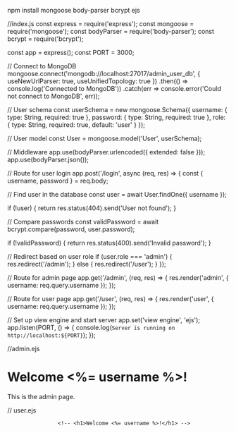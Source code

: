 npm install mongoose body-parser bcrypt ejs

//index.js
const express = require('express');
const mongoose = require('mongoose');
const bodyParser = require('body-parser');
const bcrypt = require('bcrypt');

const app = express();
const PORT = 3000;

// Connect to MongoDB
mongoose.connect('mongodb://localhost:27017/admin_user_db', { useNewUrlParser: true, useUnifiedTopology: true })
.then(() => console.log('Connected to MongoDB'))
.catch(err => console.error('Could not connect to MongoDB', err));

// User schema
const userSchema = new mongoose.Schema({
username: { type: String, required: true },
password: { type: String, required: true },
role: { type: String, required: true, default: 'user' }
});

// User model
const User = mongoose.model('User', userSchema);

// Middleware
app.use(bodyParser.urlencoded({ extended: false }));
app.use(bodyParser.json());

// Route for user login
app.post('/login', async (req, res) => {
const { username, password } = req.body;

// Find user in the database
const user = await User.findOne({ username });

if (!user) {
return res.status(404).send('User not found');
}

// Compare passwords
const validPassword = await bcrypt.compare(password, user.password);

if (!validPassword) {
return res.status(400).send('Invalid password');
}

// Redirect based on user role
if (user.role === 'admin') {
res.redirect('/admin');
} else {
res.redirect('/user');
}
});

// Route for admin page
app.get('/admin', (req, res) => {
res.render('admin', { username: req.query.username });
});

// Route for user page
app.get('/user', (req, res) => {
res.render('user', { username: req.query.username });
});

// Set up view engine and start server
app.set('view engine', 'ejs');
app.listen(PORT, () => {
console.log(`Server is running on http://localhost:${PORT}`);
});

//admin.ejs

<!DOCTYPE html>
<html lang="en">
<head>
    <meta charset="UTF-8">
    <meta name="viewport" content="width=device-width, initial-scale=1.0">
    <title>Admin Page</title>
</head>
<body>
    <h1>Welcome <%= username %>!</h1>
    <p>This is the admin page.</p>
</body>
</html>

// user.ejs
                       


<script>
        const loginForm = document.getElementById('loginForm');
        loginForm.addEventListener('submit', async (ev) => {
            ev.preventDefault();

            const username = document.getElementById('username').value;
            const password = document.getElementById('password').value;


            const response = await axios.post('/login', {
                username,
                password
            });


            if (response.ok) {
                const data = await response.json();
                const token = data.token;


                const profileResponse = await axios.get('/profile', {
                    headers: {
                        "Content-Type": "application/json",
                        token: token,
                    }
                });
                
                console.log(profileResponse);


            } else {
                console.error(response.statusText);
            }
        });
    </script>
                    



                    <!-- <h1>Welcome <%= username %>!</h1> -->